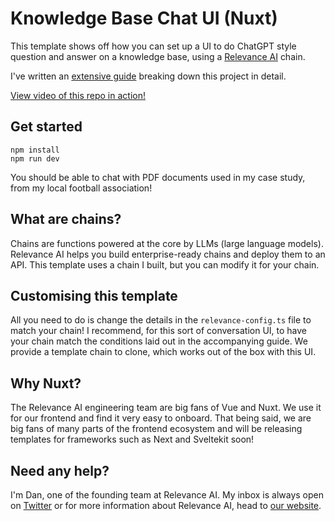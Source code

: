 # Knowledge Base Chat UI (Nuxt)

This template shows off how you can set up a UI to do ChatGPT style question and answer on a knowledge base, using a [Relevance AI](https://www.relevanceai.com) chain.

I've written an [extensive guide](https://dash.readme.com/project/relevance/v4.0.0/docs/building-chatgpt-for-your-knowledge-base-with-relevance-ai-redis-openai-and-nuxt) breaking down this project in detail.

[View video of this repo in action!](https://www.loom.com/share/7191ab7c84564cb184ba6682e261f204)

## Get started

```
npm install
npm run dev
```

You should be able to chat with PDF documents used in my case study, from my local football association!

## What are chains?

Chains are functions powered at the core by LLMs (large language models). Relevance AI helps you build enterprise-ready chains and deploy them to an API. This template uses a chain I built, but you can modify it for your chain.

## Customising this template

All you need to do is change the details in the `relevance-config.ts` file to match your chain! I recommend, for this sort of conversation UI, to have your chain match the conditions laid out in the accompanying guide. We provide a template chain to clone, which works out of the box with this UI.

## Why Nuxt?

The Relevance AI engineering team are big fans of Vue and Nuxt. We use it for our frontend and find it very easy to onboard. That being said, we are big fans of many parts of the frontend ecosystem and will be releasing templates for frameworks such as Next and Sveltekit soon!

## Need any help?

I'm Dan, one of the founding team at Relevance AI. My inbox is always open on [Twitter](https://www.twitter.com/userlastname) or for more information about Relevance AI, head to [our website](https://www.relevanceai.com).
